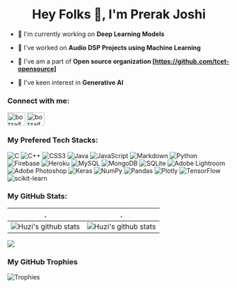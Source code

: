 <h1 align="center">Hey Folks 👋, I'm Prerak Joshi</h1>
<!-- <h3 align="center">An Enthusiast learning about Artificial Intelligence and Data Science</h3> --!>

- 🔭 I'm currently working on **Deep Learning Models**
  
- 🌱 I've worked on **Audio DSP Projects using Machine Learning**
  
- 🤝 I've am a part of **Open source organization [https://github.com/tcet-opensource]**
  
- 💬 I've keen interest in **Generative AI**


<h3 align="left">Connect with me:</h3>
<p align="left">
<a href="https://www.linkedin.com/in/prerak-joshi-278617248" target="blank"><img align="center" src="https://raw.githubusercontent.com/rahuldkjain/github-profile-readme-generator/master/src/images/icons/Social/linked-in-alt.svg" alt="botzaifa" height="30" width="40" /></a>
<a href="https://instagram.com/prey.rock" target="blank"><img align="center" src="https://raw.githubusercontent.com/rahuldkjain/github-profile-readme-generator/master/src/images/icons/Social/instagram.svg" alt="botzaifa" height="30" width="40" /></a>
</p>



### My Prefered Tech Stacks:
![C](https://img.shields.io/badge/c-%2300599C.svg?style=for-the-badge&logo=c&logoColor=white) ![C++](https://img.shields.io/badge/c++-%2300599C.svg?style=for-the-badge&logo=c%2B%2B&logoColor=white) ![CSS3](https://img.shields.io/badge/css3-%231572B6.svg?style=for-the-badge&logo=css3&logoColor=white) ![Java](https://img.shields.io/badge/java-%23ED8B00.svg?style=for-the-badge&logo=java&logoColor=white) ![JavaScript](https://img.shields.io/badge/javascript-%23323330.svg?style=for-the-badge&logo=javascript&logoColor=%23F7DF1E) ![Markdown](https://img.shields.io/badge/markdown-%23000000.svg?style=for-the-badge&logo=markdown&logoColor=white) ![Python](https://img.shields.io/badge/python-3670A0?style=for-the-badge&logo=python&logoColor=ffdd54) ![Firebase](https://img.shields.io/badge/firebase-%23039BE5.svg?style=for-the-badge&logo=firebase) ![Heroku](https://img.shields.io/badge/heroku-%23430098.svg?style=for-the-badge&logo=heroku&logoColor=white) ![MySQL](https://img.shields.io/badge/mysql-%2300f.svg?style=for-the-badge&logo=mysql&logoColor=white) ![MongoDB](https://img.shields.io/badge/MongoDB-%234ea94b.svg?style=for-the-badge&logo=mongodb&logoColor=white) ![SQLite](https://img.shields.io/badge/sqlite-%2307405e.svg?style=for-the-badge&logo=sqlite&logoColor=white) ![Adobe Lightroom](https://img.shields.io/badge/Adobe%20Lightroom-31A8FF.svg?style=for-the-badge&logo=Adobe%20Lightroom&logoColor=white) ![Adobe Photoshop](https://img.shields.io/badge/adobephotoshop-%2331A8FF.svg?style=for-the-badge&logo=adobephotoshop&logoColor=white) ![Keras](https://img.shields.io/badge/Keras-%23D00000.svg?style=for-the-badge&logo=Keras&logoColor=white) ![NumPy](https://img.shields.io/badge/numpy-%23013243.svg?style=for-the-badge&logo=numpy&logoColor=white) ![Pandas](https://img.shields.io/badge/pandas-%23150458.svg?style=for-the-badge&logo=pandas&logoColor=white) ![Plotly](https://img.shields.io/badge/Plotly-%233F4F75.svg?style=for-the-badge&logo=plotly&logoColor=white) ![TensorFlow](https://img.shields.io/badge/TensorFlow-%23FF6F00.svg?style=for-the-badge&logo=TensorFlow&logoColor=white) ![scikit-learn](https://img.shields.io/badge/scikit--learn-%23F7931E.svg?style=for-the-badge&logo=scikit-learn&logoColor=white)



### My GitHub Stats:
| .                                                                                                                                       | .                                                                                                                         |
|-----------------------------------------------------------------------------------------------------------------------------------------|---------------------------------------------------------------------------------------------------------------------------|
| ![Huzi's github stats](https://github-readme-stats.vercel.app/api?username=PreyRock99&show_icons=true&theme=radical&include_all_commits=true) | ![Huzi's github stats](https://github-readme-stats.vercel.app/api/top-langs/?username=PreyRock99&theme=radical&layout=compact) |

<!-- <img src="https://github-readme-streak-stats.herokuapp.com/?user=PreyRock99"></img> -->
![](https://github-readme-streak-stats.herokuapp.com/?user=PreyRock99&theme=dark&hide_border=false)




### My GitHub Trophies
![Trophies](https://github-profile-trophy.vercel.app/?username=PreyRock99&theme=radical&no-frame=false&no-bg=true&margin-w=4)



